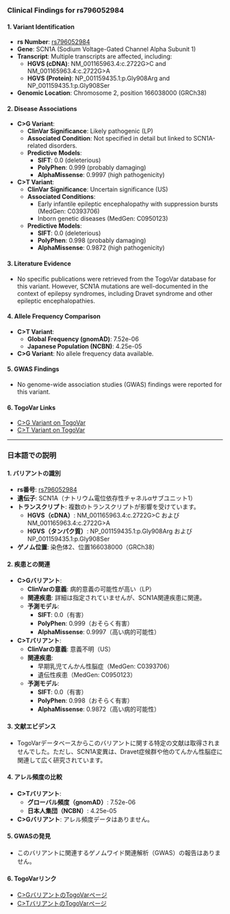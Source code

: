### Clinical Findings for rs796052984

#### 1. **Variant Identification**
   - **rs Number**: [rs796052984](https://identifiers.org/dbsnp/rs796052984)
   - **Gene**: SCN1A (Sodium Voltage-Gated Channel Alpha Subunit 1)
   - **Transcript**: Multiple transcripts are affected, including:
     - **HGVS (cDNA)**: NM_001165963.4:c.2722G>C and NM_001165963.4:c.2722G>A
     - **HGVS (Protein)**: NP_001159435.1:p.Gly908Arg and NP_001159435.1:p.Gly908Ser
   - **Genomic Location**: Chromosome 2, position 166038000 (GRCh38)

#### 2. **Disease Associations**
   - **C>G Variant**:
     - **ClinVar Significance**: Likely pathogenic (LP)
     - **Associated Condition**: Not specified in detail but linked to SCN1A-related disorders.
     - **Predictive Models**:
       - **SIFT**: 0.0 (deleterious)
       - **PolyPhen**: 0.999 (probably damaging)
       - **AlphaMissense**: 0.9997 (high pathogenicity)
   - **C>T Variant**:
     - **ClinVar Significance**: Uncertain significance (US)
     - **Associated Conditions**:
       - Early infantile epileptic encephalopathy with suppression bursts (MedGen: C0393706)
       - Inborn genetic diseases (MedGen: C0950123)
     - **Predictive Models**:
       - **SIFT**: 0.0 (deleterious)
       - **PolyPhen**: 0.998 (probably damaging)
       - **AlphaMissense**: 0.9872 (high pathogenicity)

#### 3. **Literature Evidence**
   - No specific publications were retrieved from the TogoVar database for this variant. However, SCN1A mutations are well-documented in the context of epilepsy syndromes, including Dravet syndrome and other epileptic encephalopathies.

#### 4. **Allele Frequency Comparison**
   - **C>T Variant**:
     - **Global Frequency (gnomAD)**: 7.52e-06
     - **Japanese Population (NCBN)**: 4.25e-05
   - **C>G Variant**: No allele frequency data available.

#### 5. **GWAS Findings**
   - No genome-wide association studies (GWAS) findings were reported for this variant.

#### 6. **TogoVar Links**
   - [C>G Variant on TogoVar](https://togovar.org/variant/tgv312799720)
   - [C>T Variant on TogoVar](https://togovar.org/variant/tgv312799720)

---

### 日本語での説明

#### 1. **バリアントの識別**
   - **rs番号**: [rs796052984](https://identifiers.org/dbsnp/rs796052984)
   - **遺伝子**: SCN1A（ナトリウム電位依存性チャネルαサブユニット1）
   - **トランスクリプト**: 複数のトランスクリプトが影響を受けています。
     - **HGVS（cDNA）**: NM_001165963.4:c.2722G>C および NM_001165963.4:c.2722G>A
     - **HGVS（タンパク質）**: NP_001159435.1:p.Gly908Arg および NP_001159435.1:p.Gly908Ser
   - **ゲノム位置**: 染色体2、位置166038000（GRCh38）

#### 2. **疾患との関連**
   - **C>Gバリアント**:
     - **ClinVarの意義**: 病的意義の可能性が高い（LP）
     - **関連疾患**: 詳細は指定されていませんが、SCN1A関連疾患に関連。
     - **予測モデル**:
       - **SIFT**: 0.0（有害）
       - **PolyPhen**: 0.999（おそらく有害）
       - **AlphaMissense**: 0.9997（高い病的可能性）
   - **C>Tバリアント**:
     - **ClinVarの意義**: 意義不明（US）
     - **関連疾患**:
       - 早期乳児てんかん性脳症（MedGen: C0393706）
       - 遺伝性疾患（MedGen: C0950123）
     - **予測モデル**:
       - **SIFT**: 0.0（有害）
       - **PolyPhen**: 0.998（おそらく有害）
       - **AlphaMissense**: 0.9872（高い病的可能性）

#### 3. **文献エビデンス**
   - TogoVarデータベースからこのバリアントに関する特定の文献は取得されませんでした。ただし、SCN1A変異は、Dravet症候群や他のてんかん性脳症に関連して広く研究されています。

#### 4. **アレル頻度の比較**
   - **C>Tバリアント**:
     - **グローバル頻度（gnomAD）**: 7.52e-06
     - **日本人集団（NCBN）**: 4.25e-05
   - **C>Gバリアント**: アレル頻度データはありません。

#### 5. **GWASの発見**
   - このバリアントに関連するゲノムワイド関連解析（GWAS）の報告はありません。

#### 6. **TogoVarリンク**
   - [C>GバリアントのTogoVarページ](https://togovar.org/variant/tgv312799720)
   - [C>TバリアントのTogoVarページ](https://togovar.org/variant/tgv312799720)